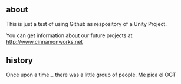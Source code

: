 about
-----

This is just a test of using Github as respository of a Unity Project.

You can get information about our future projects at http://www.cinnamonworks.net

history
-------

Once upon a time... there was a little group of people. 
Me pica el OGT